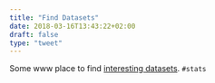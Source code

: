 ```yaml
---
title: "Find Datasets"
date: 2018-03-16T13:43:22+02:00
draft: false
type: "tweet"
---
```

Some www place to find [interesting datasets](http://www.statsci.org/datasets.html). `#stats` 
<!--more-->
